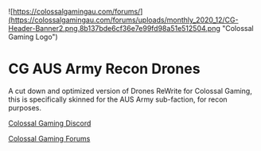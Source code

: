![https://colossalgamingau.com/forums/](https://colossalgamingau.com/forums/uploads/monthly_2020_12/CG-Header-Banner2.png.8b137bde6cf36e7e99fd98a51e512504.png "Colossal Gaming Logo")
# CG AUS Army Recon Drones
A cut down and optimized version of Drones ReWrite for Colossal Gaming, this is specifically skinned for the AUS Army sub-faction, for recon purposes.

[Colossal Gaming Discord](https://discord.com/invite/c9HQNcYS)

[Colossal Gaming Forums](https://colossalgamingau.com/forums/)

